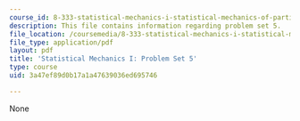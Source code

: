 ```yaml
---
course_id: 8-333-statistical-mechanics-i-statistical-mechanics-of-particles-fall-2013
description: This file contains information regarding problem set 5.
file_location: /coursemedia/8-333-statistical-mechanics-i-statistical-mechanics-of-particles-fall-2013/3a47ef89d0b17a1a47639036ed695746_MIT8_333F13_pset5.pdf
file_type: application/pdf
layout: pdf
title: 'Statistical Mechanics I: Problem Set 5'
type: course
uid: 3a47ef89d0b17a1a47639036ed695746

---
```

None